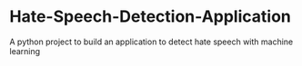 # Hate-Speech-Detection-Application
A python project to build an application to detect hate speech with machine learning
